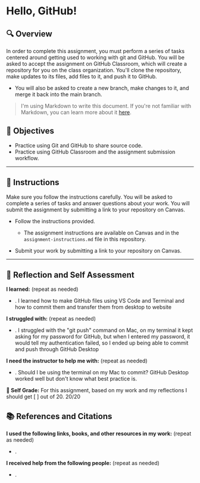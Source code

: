 # Hello, GitHub!

## 🔍 Overview
In order to complete this assignment, you must perform a series of tasks centered around getting used to working with git and GitHub.
You will be asked to accept the assignment on GitHub Classroom, which will create a repository for you on the class organization. You'll clone the repository, make updates to its files, add files to it, and push it to GitHub.
* You will also be asked to create a new branch, make changes to it, and merge it back into the main branch.

> I'm using Markdown to write this document. If you're not familiar with Markdown, you can learn more about it [here](https://guides.github.com/features/mastering-markdown/).

## 🎯 Objectives
- Practice using Git and GitHub to share source code.
- Practice using GitHub Classroom and the assignment submission workflow.

---------------
## 📝 Instructions
Make sure you follow the instructions carefully. You will be asked to complete a series of tasks and answer questions about your work. You will submit the assignment by submitting a link to your repository on Canvas.

- Follow the instructions provided.
  - The assignment instructions are available on Canvas and in the `assignment-instructions.md` file in this repository.

- Submit your work by submitting a link to your repository on Canvas.

---------------
## 💭 Reflection and Self Assessment

**I learned:** (repeat as needed)
- . I learned how to make GitHub files using VS Code and Terminal and how to commit them and transfer them from desktop to website

**I struggled with:** (repeat as needed)
- . I struggled with the "git push" command on Mac, on my terminal it kept asking for my password for GitHub, but when I entered my password, it would tell my authentication failed, so I ended up being able to commit and push through GitHub Desktop

**I need the instructor to help me with:** (repeat as needed)
- . Should I be using the terminal on my Mac to commit? GitHub Desktop worked well but don't know what best practice is.

**💯 Self Grade:** For this assignment, based on my work and my reflections I should get [ ] out of 20.
20/20

## 📚 References and Citations
**I used the following links, books, and other resources in my work:** (repeat as needed)
- .
  
**I received help from the following people:** (repeat as needed)
- . 
